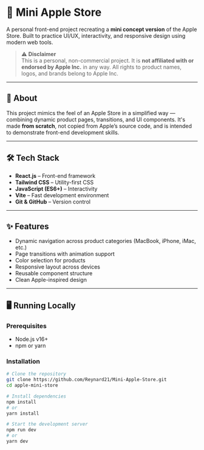 # 🍎 Mini Apple Store

A personal front-end project recreating a **mini concept version** of the Apple Store. Built to practice UI/UX, interactivity, and responsive design using modern web tools.

> ⚠️ **Disclaimer**  
> This is a personal, non-commercial project. It is **not affiliated with or endorsed by Apple Inc.** in any way. All rights to product names, logos, and brands belong to Apple Inc.

---

## 🧾 About

This project mimics the feel of an Apple Store in a simplified way — combining dynamic product pages, transitions, and UI components. It's made **from scratch**, not copied from Apple’s source code, and is intended to demonstrate front-end development skills.

---

## 🛠 Tech Stack

- **React.js** – Front-end framework
- **Tailwind CSS** – Utility-first CSS
- **JavaScript (ES6+)** – Interactivity
- **Vite** – Fast development environment
- **Git & GitHub** – Version control

---

## ✨ Features

- Dynamic navigation across product categories (MacBook, iPhone, iMac, etc.)
- Page transitions with animation support
- Color selection for products
- Responsive layout across devices
- Reusable component structure
- Clean Apple-inspired design

---

## 🖥 Running Locally

### Prerequisites

- Node.js v16+
- npm or yarn

### Installation

```bash
# Clone the repository
git clone https://github.com/Reynard21/Mini-Apple-Store.git
cd apple-mini-store

# Install dependencies
npm install
# or
yarn install

# Start the development server
npm run dev
# or
yarn dev
